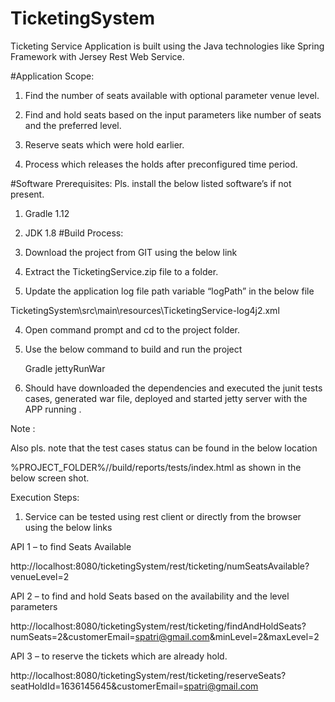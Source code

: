 # TicketingSystem
Ticketing Service Application is built using the Java technologies like Spring Framework with Jersey Rest Web Service.

#Application Scope:

1)	Find the number of seats available with optional parameter venue level.

2)	Find and hold seats based on the input parameters like number of seats and the preferred level.

3)	Reserve seats which were hold earlier.

4)	Process which releases the holds after preconfigured time period.

#Software Prerequisites:
Pls. install the below listed software’s if not present.
1)	Gradle 1.12
2)	JDK 1.8
#Build Process: 
1)	Download the project from GIT using the below link

2)	Extract the TicketingService.zip file to a folder.

3)	Update the application log file path variable “logPath” in the below file 

TicketingSystem\src\main\resources\TicketingService-log4j2.xml

4)	Open command prompt and cd to the project folder.

5)	Use the below command to build and run the project

     Gradle jettyRunWar

6)	Should have downloaded the dependencies and executed the junit tests cases, generated war file, 
deployed and started jetty server with the APP running .
 
Note :

Also pls. note that the test cases status can be found in the below location

%PROJECT_FOLDER%//build/reports/tests/index.html as shown in the below screen shot.
 
Execution Steps:
1)	Service can be tested using rest client or directly from the browser using the below links 

API 1 – to find Seats Available

http://localhost:8080/ticketingSystem/rest/ticketing/numSeatsAvailable?venueLevel=2

API 2 – to find and hold Seats based on the availability and the level parameters

http://localhost:8080/ticketingSystem/rest/ticketing/findAndHoldSeats?numSeats=2&customerEmail=spatri@gmail.com&minLevel=2&maxLevel=2

API 3 – to reserve the tickets which are already hold.

http://localhost:8080/ticketingSystem/rest/ticketing/reserveSeats?seatHoldId=1636145645&customerEmail=spatri@gmail.com

 


 

